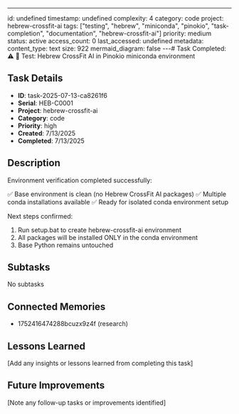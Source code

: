 ---
id: undefined
timestamp: undefined
complexity: 4
category: code
project: hebrew-crossfit-ai
tags: ["testing", "hebrew", "miniconda", "pinokio", "task-completion", "documentation", "hebrew-crossfit-ai"]
priority: medium
status: active
access_count: 0
last_accessed: undefined
metadata:
  content_type: text
  size: 922
  mermaid_diagram: false
---# Task Completed: ⚠️ 🧪 Test: Hebrew CrossFit AI in Pinokio miniconda environment

## Task Details
- **ID**: task-2025-07-13-ca8261f6
- **Serial**: HEB-C0001
- **Project**: hebrew-crossfit-ai
- **Category**: code
- **Priority**: high
- **Created**: 7/13/2025
- **Completed**: 7/13/2025

## Description
Environment verification completed successfully:

✅ Base environment is clean (no Hebrew CrossFit AI packages)
✅ Multiple conda installations available
✅ Ready for isolated conda environment setup

Next steps confirmed:
1. Run setup.bat to create hebrew-crossfit-ai environment
2. All packages will be installed ONLY in the conda environment
3. Base Python remains untouched

## Subtasks
No subtasks

## Connected Memories
- 1752416474288bcuzx9z4f (research)

## Lessons Learned
[Add any insights or lessons learned from completing this task]

## Future Improvements
[Note any follow-up tasks or improvements identified]